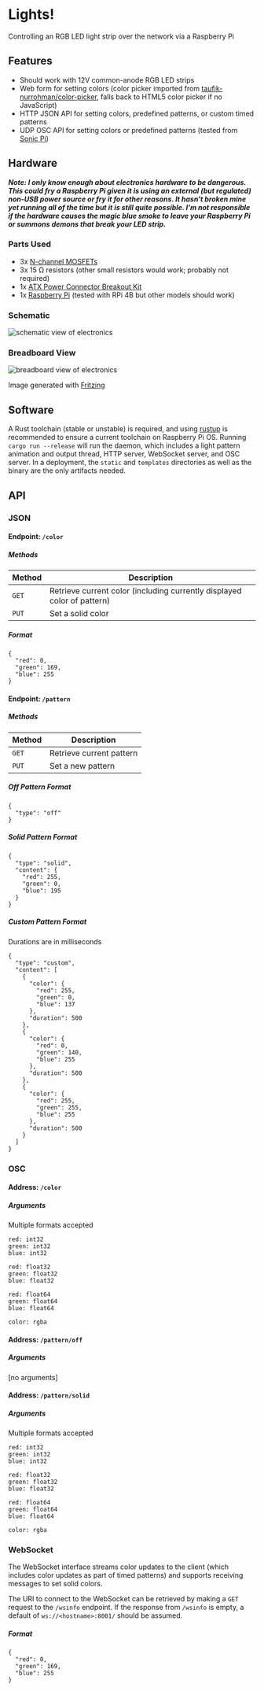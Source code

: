 Lights!
=======

Controlling an RGB LED light strip over the network via a Raspberry Pi


Features
--------

* Should work with 12V common-anode RGB LED strips
* Web form for setting colors (color picker imported from [taufik-nurrohman/color-picker](https://github.com/taufik-nurrohman/color-picker), falls back to HTML5 color picker if no JavaScript)
* HTTP JSON API for setting colors, predefined patterns, or custom timed patterns
* UDP OSC API for setting colors or predefined patterns (tested from [Sonic Pi](https://sonic-pi.net))


Hardware
--------

***Note: I only know enough about electronics hardware to be dangerous. This could fry a Raspberry Pi given it is using an external (but regulated) non-USB power source or fry it for other reasons. It hasn't broken mine yet running all of the time but it is still quite possible. I'm not responsible if the hardware causes the magic blue smoke to leave your Raspberry Pi or summons demons that break your LED strip.***

### Parts Used

* 3x [N-channel MOSFETs](https://www.sparkfun.com/products/10213)
* 3x 15 Ω resistors (other small resistors would work; probably not required)
* 1x [ATX Power Connector Breakout Kit](https://www.sparkfun.com/products/15701)
* 1x [Raspberry Pi](https://www.sparkfun.com/categories/395) (tested with RPi 4B but other models should work)


### Schematic

![schematic view of electronics](hardware/schematic.png)


### Breadboard View

![breadboard view of electronics](hardware/breadboard.png)

Image generated with [Fritzing](https://fritzing.org)


Software
--------

A Rust toolchain (stable or unstable) is required, and using [rustup](https://rustup.rs) is recommended to ensure a current toolchain on Raspberry Pi OS. Running `cargo run --release` will run the daemon, which includes a light pattern animation and output thread, HTTP server, WebSocket server, and OSC server. In a deployment, the `static` and `templates` directories as well as the binary are the only artifacts needed.


API
---

### JSON

#### Endpoint: `/color`

##### Methods

| Method | Description                                                             |
| ------ | ----------------------------------------------------------------------- |
| `GET`  | Retrieve current color (including currently displayed color of pattern) |
| `PUT`  | Set a solid color                                                       |


##### Format

```
{
  "red": 0,
  "green": 169,
  "blue": 255
}
```


#### Endpoint: `/pattern`

##### Methods

| Method | Description              |
| ------ | ------------------------ |
| `GET`  | Retrieve current pattern |
| `PUT`  | Set a new pattern        |


##### Off Pattern Format

```
{
  "type": "off"
}
```


##### Solid Pattern Format

```
{
  "type": "solid",
  "content": {
    "red": 255,
    "green": 0,
    "blue": 195
  }
}
```


##### Custom Pattern Format

Durations are in milliseconds

```
{
  "type": "custom",
  "content": [
    {
      "color": {
        "red": 255,
        "green": 0,
        "blue": 137
      },
      "duration": 500
    },
    {
      "color": {
        "red": 0,
        "green": 140,
        "blue": 255
      },
      "duration": 500
    },
    {
      "color": {
        "red": 255,
        "green": 255,
        "blue": 255
      },
      "duration": 500
    }
  ]
}
```


### OSC

#### Address: `/color`

##### Arguments

Multiple formats accepted

```
red: int32
green: int32
blue: int32
```

```
red: float32
green: float32
blue: float32
```

```
red: float64
green: float64
blue: float64
```

```
color: rgba
```


#### Address: `/pattern/off`


##### Arguments

[no arguments]


#### Address: `/pattern/solid`

##### Arguments

Multiple formats accepted

```
red: int32
green: int32
blue: int32
```

```
red: float32
green: float32
blue: float32
```

```
red: float64
green: float64
blue: float64
```

```
color: rgba
```


### WebSocket

The WebSocket interface streams color updates to the client (which includes color updates as part of timed patterns) and supports receiving messages to set solid colors.

The URI to connect to the WebSocket can be retrieved by making a `GET` request to the `/wsinfo` endpoint. If the response from `/wsinfo` is empty, a default of `ws://<hostname>:8001/` should be assumed.


##### Format

```
{
  "red": 0,
  "green": 169,
  "blue": 255
}
```
